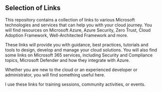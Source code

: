 ## Selection of Links

This repository contains a collection of links to various Microsoft technologies and services that can help you with your cloud journey. You will find resources on Microsoft Azure, Azure Security, Zero Trust, Cloud Adoption Framework, Well-Architected Framework and more. 

These links will provide you with guidance, best practices, tutorials and tools to design, develop and manage your cloud solutions. You will also find some links on Microsoft 365 services, including Security and Compliance topics, Microsoft Defender and how they integrate with Azure. 

Whether you are new to the cloud or an experienced developer or administrator, you will find something useful here.

I use these links for training sessions, community activities, or events.